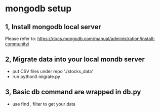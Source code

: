 # mongodb setup



## 1, Install mongodb local server

Please refer to:
https://docs.mongodb.com/manual/administration/install-community/



## 2, Migrate data into your local mondb server
- put CSV files under repo './stocks_data'
- run python3 migrate.py



## 3, Basic db command are wrapped in db.py

- use find , filter to get your data
